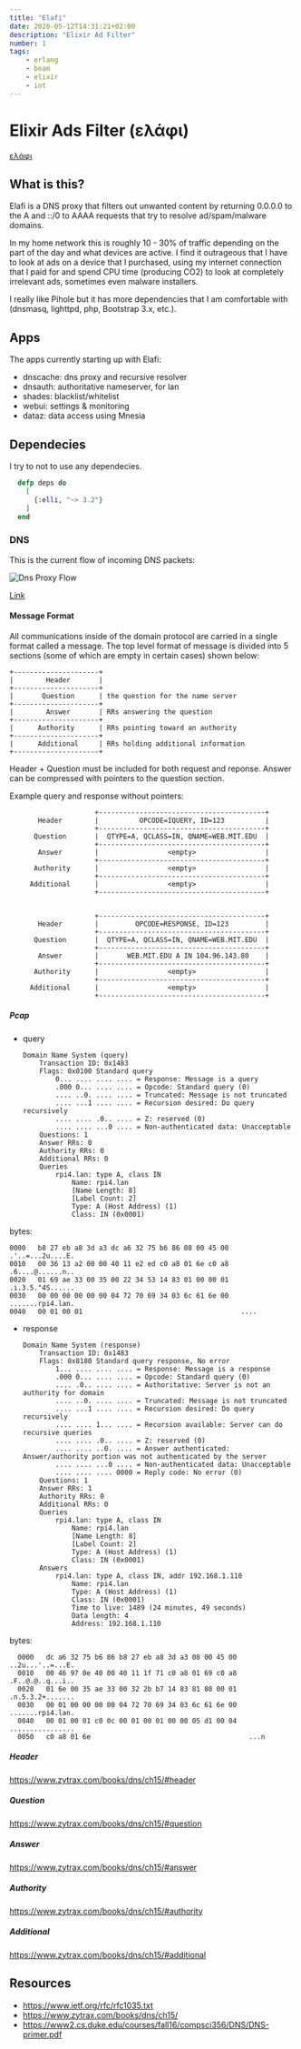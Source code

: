 ```yaml
---
title: "Elafi"
date: 2020-05-12T14:31:21+02:00
description: "Elixir Ad Filter"
number: 1
tags:
    - erlang
    - beam
    - elixir
    - iot
---
```


# Elixir Ads Filter (ελάφι)

[ελάφι](https://en.wiktionary.org/wiki/ελάφι#Greek)

## What is this?

Elafi is a DNS proxy that filters out unwanted content by returning 0.0.0.0 to the A and ::/0 to AAAA requests that try to resolve ad/spam/malware domains.

In my home network this is roughly 10 - 30% of traffic depending on the part of the day and what devices are active. I find it outrageous that I have to look at ads on a device that I purchased, using my internet connection that I paid for and spend CPU time (producing CO2) to look at completely irrelevant ads, sometimes even malware installers.

I really like Pihole but it has more dependencies that I am comfortable with (dnsmasq, lighttpd, php, Bootstrap 3.x, etc.).

## Apps

The apps currently starting up with Elafi:

- dnscache: dns proxy and recursive resolver
- dnsauth: authoritative nameserver, for lan
- shades: blacklist/whitelist
- webui: settings & monitoring
- dataz: data access using Mnesia

## Dependecies

I try to not to use any dependecies. 

```Elixir
  defp deps do
    [
      {:elli, "~> 3.2"}
    ]
  end
```

### DNS

This is the current flow of incoming DNS packets:

![Dns Proxy Flow](/img/elafi_dns_proxy_flow.png)

[Link](https://mermaid-js.github.io/mermaid-live-editor/#/edit/eyJjb2RlIjoiZ3JhcGggVERcbkFbVURQIFBhY2tldF0gLS0-IEIoPCA1MTMpXG5CKDwgNTEzKSAtLT58WXwgQyhXaGl0ZWxpc3Q_KVxuQig8IDUxMykgLS0-fE58IERbRXJyb3JdXG5DKFdoaXRlbGlzdD8pIC0tPnxZfCBFKExvY2FsPylcbkMoV2hpdGVsaXN0PykgLS0-fE58IEYoQmxhY2tsaXN0PylcbkYoQmxhY2tsaXN0PykgLS0-IHxZfCBHWzAuMC4wLjBdXG5GKEJsYWNrbGlzdD8pIC0tPiB8TnwgRShMb2NhbD8pXG5FKExvY2FsPykgLS0-fFl8IEhbTG9jYWwgQXV0aG9yaXRhdGl2ZV1cbkUoTG9jYWw_KSAtLT58TnwgSShGb3J3YXJkKVxuSShGb3J3YXJkKSAtLT58WXwgSltGb3J3YXJkIFF1ZXJ5IFRvIFVwc3RyZWFtXVxuSltGb3J3YXJkIFF1ZXJ5IFRvIFVwc3RyZWFtXSAtLT4gS1tTZW5kIFJlc3BvbnNlIHRvIFJlcXVlc3Rlcl1cbiIsIm1lcm1haWQiOnsidGhlbWUiOiJkZWZhdWx0In0sInVwZGF0ZUVkaXRvciI6ZmFsc2V9)

#### Message Format

All communications inside of the domain protocol are carried in a single
format called a message.  The top level format of message is divided
into 5 sections (some of which are empty in certain cases) shown below:

    +---------------------+
    |        Header       |
    +---------------------+
    |       Question      | the question for the name server
    +---------------------+
    |        Answer       | RRs answering the question
    +---------------------+
    |      Authority      | RRs pointing toward an authority
    +---------------------+
    |      Additional     | RRs holding additional information
    +---------------------+


Header + Question must be included for both request and reponse. Answer can be compressed with pointers to the question section.

Example query and response without pointers:


                         +-----------------------------------------+
           Header        |          OPCODE=IQUERY, ID=123          |
                         +-----------------------------------------+
          Question       |  QTYPE=A, QCLASS=IN, QNAME=WEB.MIT.EDU  |
                         +-----------------------------------------+
           Answer        |                 <empty>                 |
                         +-----------------------------------------+
          Authority      |                 <empty>                 |
                         +-----------------------------------------+
         Additional      |                 <empty>                 |
                         +-----------------------------------------+


                         +-----------------------------------------+
           Header        |         OPCODE=RESPONSE, ID=123         |
                         +-----------------------------------------+
          Question       |  QTYPE=A, QCLASS=IN, QNAME=WEB.MIT.EDU  |
                         +-----------------------------------------+
           Answer        |       WEB.MIT.EDU A IN 104.96.143.80    |
                         +-----------------------------------------+
          Authority      |                 <empty>                 |
                         +-----------------------------------------+
         Additional      |                 <empty>                 |
                         +-----------------------------------------+                         

##### Pcap

- query

      Domain Name System (query)
          Transaction ID: 0x1483
          Flags: 0x0100 Standard query
              0... .... .... .... = Response: Message is a query
              .000 0... .... .... = Opcode: Standard query (0)
              .... ..0. .... .... = Truncated: Message is not truncated
              .... ...1 .... .... = Recursion desired: Do query recursively
              .... .... .0.. .... = Z: reserved (0)
              .... .... ...0 .... = Non-authenticated data: Unacceptable
          Questions: 1
          Answer RRs: 0
          Authority RRs: 0
          Additional RRs: 0
          Queries
              rpi4.lan: type A, class IN
                  Name: rpi4.lan
                  [Name Length: 8]
                  [Label Count: 2]
                  Type: A (Host Address) (1)
                  Class: IN (0x0001)

bytes:

    0000   b8 27 eb a8 3d a3 dc a6 32 75 b6 86 08 00 45 00   .'..=...2u....E.
    0010   00 36 13 a2 00 00 40 11 e2 ed c0 a8 01 6e c0 a8   .6....@......n..
    0020   01 69 ae 33 00 35 00 22 34 53 14 83 01 00 00 01   .i.3.5."4S......
    0030   00 00 00 00 00 00 04 72 70 69 34 03 6c 61 6e 00   .......rpi4.lan.
    0040   00 01 00 01                                       ....


- response

      Domain Name System (response)
          Transaction ID: 0x1483
          Flags: 0x8180 Standard query response, No error
              1... .... .... .... = Response: Message is a response
              .000 0... .... .... = Opcode: Standard query (0)
              .... .0.. .... .... = Authoritative: Server is not an authority for domain
              .... ..0. .... .... = Truncated: Message is not truncated
              .... ...1 .... .... = Recursion desired: Do query recursively
              .... .... 1... .... = Recursion available: Server can do recursive queries
              .... .... .0.. .... = Z: reserved (0)
              .... .... ..0. .... = Answer authenticated: Answer/authority portion was not authenticated by the server
              .... .... ...0 .... = Non-authenticated data: Unacceptable
              .... .... .... 0000 = Reply code: No error (0)
          Questions: 1
          Answer RRs: 1
          Authority RRs: 0
          Additional RRs: 0
          Queries
              rpi4.lan: type A, class IN
                  Name: rpi4.lan
                  [Name Length: 8]
                  [Label Count: 2]
                  Type: A (Host Address) (1)
                  Class: IN (0x0001)
          Answers
              rpi4.lan: type A, class IN, addr 192.168.1.110
                  Name: rpi4.lan
                  Type: A (Host Address) (1)
                  Class: IN (0x0001)
                  Time to live: 1489 (24 minutes, 49 seconds)
                  Data length: 4
                  Address: 192.168.1.110

bytes:

      0000   dc a6 32 75 b6 86 b8 27 eb a8 3d a3 08 00 45 00   ..2u...'..=...E.
      0010   00 46 97 0e 40 00 40 11 1f 71 c0 a8 01 69 c0 a8   .F..@.@..q...i..
      0020   01 6e 00 35 ae 33 00 32 2b b7 14 83 81 80 00 01   .n.5.3.2+.......
      0030   00 01 00 00 00 00 04 72 70 69 34 03 6c 61 6e 00   .......rpi4.lan.
      0040   00 01 00 01 c0 0c 00 01 00 01 00 00 05 d1 00 04   ................
      0050   c0 a8 01 6e                                       ...n




##### Header

https://www.zytrax.com/books/dns/ch15/#header

##### Question

https://www.zytrax.com/books/dns/ch15/#question

##### Answer

https://www.zytrax.com/books/dns/ch15/#answer

##### Authority

https://www.zytrax.com/books/dns/ch15/#authority

##### Additional

https://www.zytrax.com/books/dns/ch15/#additional

## Resources

- https://www.ietf.org/rfc/rfc1035.txt
- https://www.zytrax.com/books/dns/ch15/
- https://www2.cs.duke.edu/courses/fall16/compsci356/DNS/DNS-primer.pdf